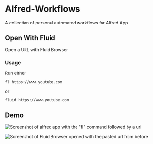 # Alfred-Workflows
A collection of personal automated workflows for Alfred App

## Open With Fluid
Open a URL with Fluid Browser

### Usage
Run either
```
fl https://www.youtube.com
```
or
```
fluid https://www.youtube.com
```

## Demo
![Screenshot of alfred app with the "fl" command followed by a url](https://i.imgur.com/dbGqfCY.png)

![Screenshot of Fluid Browser opened with the pasted url from before](https://i.imgur.com/25rxGW7.png)
